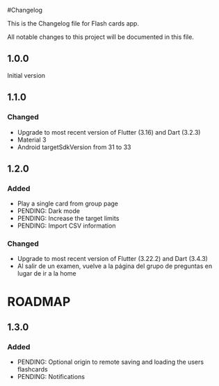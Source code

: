 #Changelog

This is the Changelog file for Flash cards app.

All notable changes to this project will be documented in this file.

## 1.0.0
Initial version

## 1.1.0 

### Changed
- Upgrade to most recent version of Flutter (3.16) and Dart (3.2.3)
- Material 3
- Android targetSdkVersion from 31 to 33

## 1.2.0

### Added
- Play a single card from group page
- PENDING: Dark mode
- PENDING: Increase the target limits
- PENDING: Import CSV information

### Changed
- Upgrade to most recent version of Flutter (3.22.2) and Dart (3.4.3)
- Al salir de un examen, vuelve a la página del grupo de preguntas en lugar de ir a la home

# ROADMAP

## 1.3.0

### Added
- PENDING: Optional origin to remote saving and loading the users flashcards
- PENDING: Notifications
